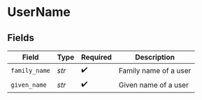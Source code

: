 # UserName


## Fields

| Field                 | Type                  | Required              | Description           |
| --------------------- | --------------------- | --------------------- | --------------------- |
| `family_name`         | *str*                 | :heavy_check_mark:    | Family name of a user |
| `given_name`          | *str*                 | :heavy_check_mark:    | Given name of a user  |